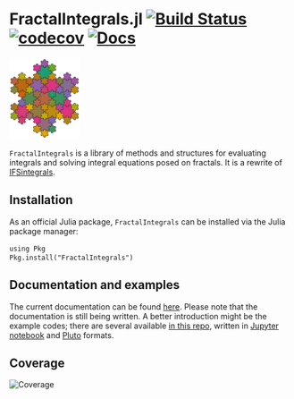 # FractalIntegrals.jl [![Build Status](https://github.com/AndrewGibbs/FractalIntegrals.jl/actions/workflows/CI.yml/badge.svg?branch=main)](https://github.com/AndrewGibbs/FractalIntegrals.jl/actions/workflows/CI.yml?query=branch%3Amain) [![codecov](https://codecov.io/gh/AndrewGibbs/FractalIntegrals.jl/graph/badge.svg?token=Z3JPZANMW5)](https://codecov.io/gh/AndrewGibbs/FractalIntegrals.jl) [![Docs](https://img.shields.io/badge/docs-dev-blue.svg)](https://andrewgibbs.github.io/FractalIntegrals.jl/dev/)
<img src="https://github.com/AndrewGibbs/FractalIntegrals.jl/blob/main/docs/src/assets/logo.png" alt="description" style="width: 25%;">

`FractalIntegrals` is a library of methods and structures for evaluating integrals and solving integral equations posed on fractals. It is a rewrite of [IFSintegrals](https://github.com/AndrewGibbs/IFSintegrals).

## Installation

As an official Julia package, `FractalIntegrals` can be installed via the Julia package manager:

```
using Pkg
Pkg.install("FractalIntegrals")
```

## Documentation and examples

The current documentation can be found [here](https://andrewgibbs.github.io/FractalIntegrals.jl/dev/). Please note that the documentation is still being written. A better introduction might be the example codes; there are several available [in this repo](https://github.com/AndrewGibbs/FractalIntegrals.jl/tree/main/examples), written in [Jupyter notebook](https://jupyter.org) and [Pluto](https://plutojl.org) formats.

## Coverage

![Coverage](https://codecov.io/gh/AndrewGibbs/FractalIntegrals.jl/graphs/icicle.svg?token=Z3JPZANMW5)
